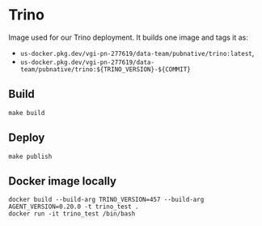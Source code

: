 # Trino

Image used for our Trino deployment.
It builds one image and tags it as:

- `us-docker.pkg.dev/vgi-pn-277619/data-team/pubnative/trino:latest`,
- `us-docker.pkg.dev/vgi-pn-277619/data-team/pubnative/trino:${TRINO_VERSION}-${COMMIT}`

## Build

`make build`

## Deploy

`make publish`

## Docker image locally

```
docker build --build-arg TRINO_VERSION=457 --build-arg AGENT_VERSION=0.20.0 -t trino_test .
docker run -it trino_test /bin/bash
```
